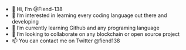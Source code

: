 - 👋 Hi, I’m @Fiend-138
- 👀 I’m interested in learning every coding language out there and developing
- 🌱 I’m currently learning Github and any programing language
- 💞️ I’m looking to collaborate on any blockchain or open source project
- 📫 You can contact me on Twitter @fiend138

<!---
Fiend-138/Fiend-138 is a ✨ special ✨ repository because its `README.md` (this file) appears on your GitHub profile.
You can click the Preview link to take a look at your changes.
--->
